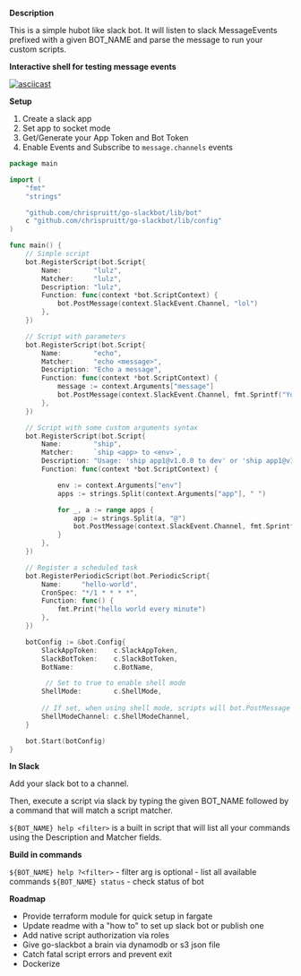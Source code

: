 **Description**

This is a simple hubot like slack bot. It will listen to slack MessageEvents prefixed with a given BOT_NAME and parse the message to run your custom scripts.

**Interactive shell for testing message events**

[![asciicast](https://asciinema.org/a/433605.svg)](https://asciinema.org/a/433605)

**Setup**

1. Create a slack app
1. Set app to socket mode
1. Get/Generate your App Token and Bot Token
1. Enable Events and Subscribe to `message.channels` events

```go
package main

import (
	"fmt"
	"strings"

	"github.com/chrispruitt/go-slackbot/lib/bot"
	c "github.com/chrispruitt/go-slackbot/lib/config"
)

func main() {
	// Simple script
	bot.RegisterScript(bot.Script{
		Name:        "lulz",
		Matcher:     "lulz",
		Description: "lulz",
		Function: func(context *bot.ScriptContext) {
			bot.PostMessage(context.SlackEvent.Channel, "lol")
		},
	})

	// Script with parameters
	bot.RegisterScript(bot.Script{
		Name:        "echo",
		Matcher:     "echo <message>",
		Description: "Echo a message",
		Function: func(context *bot.ScriptContext) {
			message := context.Arguments["message"]
			bot.PostMessage(context.SlackEvent.Channel, fmt.Sprintf("You said, \"%s\"", message))
		},
	})

	// Script with some custom arguments syntax
	bot.RegisterScript(bot.Script{
		Name:        "ship",
		Matcher:     `ship <app> to <env>`,
		Description: "Usage: 'ship app1@v1.0.0 to dev' or 'ship app1@v1.0.0 app2@v1.0.0 to dev",
		Function: func(context *bot.ScriptContext) {

			env := context.Arguments["env"]
			apps := strings.Split(context.Arguments["app"], " ")

			for _, a := range apps {
				app := strings.Split(a, "@")
				bot.PostMessage(context.SlackEvent.Channel, fmt.Sprintf("Shipping App: %s Version: %s to %s", app[0], app[1], env))
			}
		},
	})

	// Register a scheduled task
	bot.RegisterPeriodicScript(bot.PeriodicScript{
		Name:     "hello-world",
		CronSpec: "*/1 * * * *",
		Function: func() {
			fmt.Print("hello world every minute")
		},
	})

	botConfig := &bot.Config{
		SlackAppToken:    c.SlackAppToken,
		SlackBotToken:    c.SlackBotToken,
		BotName:          c.BotName,

		 // Set to true to enable shell mode
		ShellMode:        c.ShellMode,
		
		// If set, when using shell mode, scripts will bot.PostMessage will post message in given slack channel
		ShellModeChannel: c.ShellModeChannel,
	}

	bot.Start(botConfig)
}
```


**In Slack**

Add your slack bot to a channel.

Then, execute a script via slack by typing the given BOT_NAME followed by a command that will match a script matcher.

`${BOT_NAME} help <filter>` is a built in script that will list all your commands using the Description and Matcher fields.

**Build in commands**

`${BOT_NAME} help ?<filter>` - filter arg is optional - list all available commands
`${BOT_NAME} status` - check status of bot

**Roadmap**

- Provide terraform module for quick setup in fargate
- Update readme with a "how to" to set up slack bot or publish one
- Add native script authorization via roles
- Give go-slackbot a brain via dynamodb or s3 json file
- Catch fatal script errors and prevent exit
- Dockerize
